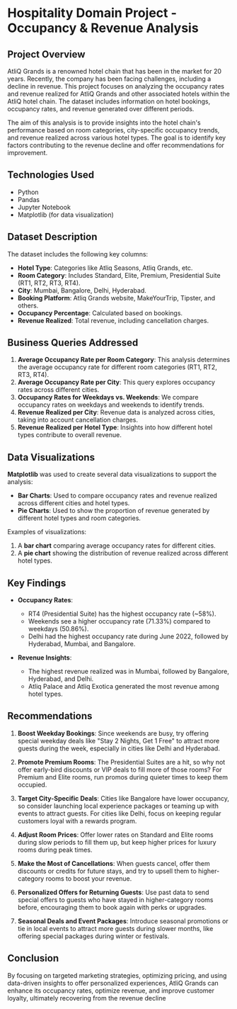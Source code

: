 # Hospitality Domain Project - Occupancy & Revenue Analysis

## Project Overview

AtliQ Grands is a renowned hotel chain that has been in the market for 20 years. Recently, the company has been facing challenges, including a decline in revenue. This project focuses on analyzing the occupancy rates and revenue realized for AtliQ Grands and other associated hotels within the AtliQ hotel chain. The dataset includes information on hotel bookings, occupancy rates, and revenue generated over different periods.

The aim of this analysis is to provide insights into the hotel chain's performance based on room categories, city-specific occupancy trends, and revenue realized across various hotel types. The goal is to identify key factors contributing to the revenue decline and offer recommendations for improvement.

## Technologies Used
- Python
- Pandas
- Jupyter Notebook
- Matplotlib (for data visualization)

## Dataset Description

The dataset includes the following key columns:
- **Hotel Type**: Categories like Atliq Seasons, Atliq Grands, etc.
- **Room Category**: Includes Standard, Elite, Premium, Presidential Suite (RT1, RT2, RT3, RT4).
- **City**: Mumbai, Bangalore, Delhi, Hyderabad.
- **Booking Platform**: Atliq Grands website, MakeYourTrip, Tipster, and others.
- **Occupancy Percentage**: Calculated based on bookings.
- **Revenue Realized**: Total revenue, including cancellation charges.

## Business Queries Addressed

1. **Average Occupancy Rate per Room Category**: This analysis determines the average occupancy rate for different room categories (RT1, RT2, RT3, RT4).
2. **Average Occupancy Rate per City**: This query explores occupancy rates across different cities.
3. **Occupancy Rates for Weekdays vs. Weekends**: We compare occupancy rates on weekdays and weekends to identify trends.
4. **Revenue Realized per City**: Revenue data is analyzed across cities, taking into account cancellation charges.
5. **Revenue Realized per Hotel Type**: Insights into how different hotel types contribute to overall revenue.

## Data Visualizations

**Matplotlib** was used to create several data visualizations to support the analysis:

- **Bar Charts**: Used to compare occupancy rates and revenue realized across different cities and hotel types.
- **Pie Charts**: Used to show the proportion of revenue generated by different hotel types and room categories.

Examples of visualizations:
1. A **bar chart** comparing average occupancy rates for different cities.
2. A **pie chart** showing the distribution of revenue realized across different hotel types.

## Key Findings

- **Occupancy Rates**:
  - RT4 (Presidential Suite) has the highest occupancy rate (~58%).
  - Weekends see a higher occupancy rate (71.33%) compared to weekdays (50.86%).
  - Delhi had the highest occupancy rate during June 2022, followed by Hyderabad, Mumbai, and Bangalore.

- **Revenue Insights**:
  - The highest revenue realized was in Mumbai, followed by Bangalore, Hyderabad, and Delhi.
  - Atliq Palace and Atliq Exotica generated the most revenue among hotel types.

## Recommendations

1. **Boost Weekday Bookings**: Since weekends are busy, try offering special weekday deals like "Stay 2 Nights, Get 1 Free" to attract more guests during the week, especially in cities like Delhi and Hyderabad.

2. **Promote Premium Rooms**: The Presidential Suites are a hit, so why not offer early-bird discounts or VIP deals to fill more of those rooms? For Premium and Elite rooms, run promos during quieter times to keep them occupied.

3. **Target City-Specific Deals**: Cities like Bangalore have lower occupancy, so consider launching local experience packages or teaming up with events to attract guests. For cities like Delhi, focus on keeping regular customers loyal with a rewards program.

4. **Adjust Room Prices**: Offer lower rates on Standard and Elite rooms during slow periods to fill them up, but keep higher prices for luxury rooms during peak times.

5. **Make the Most of Cancellations**: When guests cancel, offer them discounts or credits for future stays, and try to upsell them to higher-category rooms to boost your revenue.
   

7. **Personalized Offers for Returning Guests**: Use past data to send special offers to guests who have stayed in higher-category rooms before, encouraging them to book again with perks or upgrades.

8. **Seasonal Deals and Event Packages**: Introduce seasonal promotions or tie in local events to attract more guests during slower months, like offering special packages during winter or festivals.

## Conclusion
By focusing on targeted marketing strategies, optimizing pricing, and using data-driven insights to offer personalized experiences, AtliQ Grands can enhance its occupancy rates, optimize revenue, and improve customer loyalty, ultimately recovering from the revenue decline
